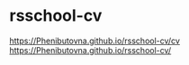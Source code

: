 # rsschool-cv
https://Phenibutovna.github.io/rsschool-cv/cv 
https://Phenibutovna.github.io/rsschool-cv/
